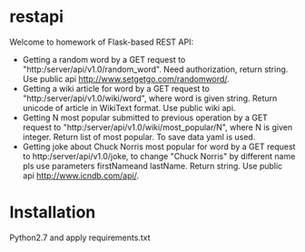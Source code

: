 # restapi
Welcome to homework of Flask-based REST API:
- Getting a random word by a GET request to "http:/server/api/v1.0/random_word". 
 Need authorization, return string. Use public api http://www.setgetgo.com/randomword/.
 - Getting a wiki article for word by a GET request to "http:/server/api/v1.0/wiki/word", where word is given string. Return unicode of article in WikiText format. Use public wiki api.
 - Getting N most popular submitted to previous operation by a GET request to "http:/server/api/v1.0/wiki/most_popular/N", where N is given integer. Return list of most popular. To save data yaml is used.
 - Getting joke about Chuck Norris most popular for word by a GET request to http:/server/api/v1.0/joke, to change "Chuck Norris" by different name pls use parameters firstNameand lastName. Return string. Use public api http://www.icndb.com/api/.
 
# Installation
Python2.7 and apply requirements.txt 
